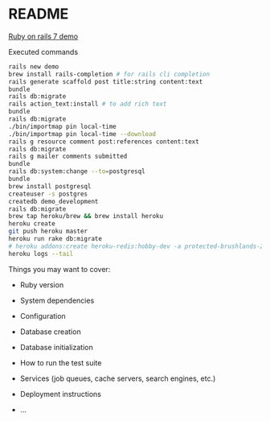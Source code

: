 # README

[Ruby on rails 7 demo](https://d1snj8sshb5u7m.cloudfront.net/Rails7.mp4)

Executed commands
```bash
rails new demo
brew install rails-completion # for rails cli completion
rails generate scaffold post title:string content:text
bundle
rails db:migrate
rails action_text:install # to add rich text
bundle
rails db:migrate
./bin/importmap pin local-time
./bin/importmap pin local-time --download
rails g resource comment post:references content:text
rails db:migrate
rails g mailer comments submitted
bundle
rails db:system:change --to=postgresql
bundle
brew install postgresql
createuser -s postgres
createdb demo_development
rails db:migrate
brew tap heroku/brew && brew install heroku
heroku create
git push heroku master
heroku run rake db:migrate
# heroku addons:create heroku-redis:hobby-dev -a protected-brushlands-24257
heroku logs --tail
```
Things you may want to cover:

* Ruby version

* System dependencies

* Configuration

* Database creation

* Database initialization

* How to run the test suite

* Services (job queues, cache servers, search engines, etc.)

* Deployment instructions

* ...
